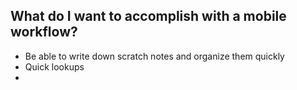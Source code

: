 ## What do I want to accomplish with a mobile workflow?
- Be able to write down scratch notes and organize them quickly
- Quick lookups
- 